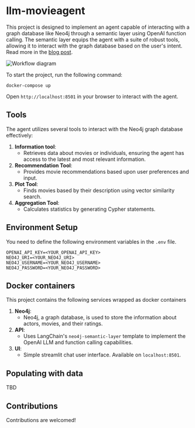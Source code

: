 # llm-movieagent

This project is designed to implement an agent capable of interacting with a graph database like Neo4j through a semantic layer using OpenAI function calling.
The semantic layer equips the agent with a suite of robust tools, allowing it to interact with the graph database based on the user's intent. Read more in the [blog post](https://towardsdatascience.com/enhancing-interaction-between-language-models-and-graph-databases-via-a-semantic-layer-0a78ad3eba49).

![Workflow diagram](https://raw.githubusercontent.com/tomasonjo/llm-movieagent/main/api/packages/neo4j-semantic-layer/static/workflow.png)

To start the project, run the following command:

```
docker-compose up
```

Open `http://localhost:8501` in your browser to interact with the agent.

## Tools

The agent utilizes several tools to interact with the Neo4j graph database effectively:

1. **Information tool**:
   - Retrieves data about movies or individuals, ensuring the agent has access to the latest and most relevant information.
2. **Recommendation Tool**:
   - Provides movie recommendations based upon user preferences and input.
3. **Plot Tool**:
   - Finds movies based by their description using vector similarity search.
4. **Aggregation Tool**:
   - Calculates statistics by generating Cypher statements.
   

## Environment Setup

You need to define the following environment variables in the `.env` file.

```
OPENAI_API_KEY=<YOUR_OPENAI_API_KEY>
NEO4J_URI=<YOUR_NEO4J_URI>
NEO4J_USERNAME=<YOUR_NEO4J_USERNAME>
NEO4J_PASSWORD=<YOUR_NEO4J_PASSWORD>
```

## Docker containers

This project contains the following services wrapped as docker containers

1. **Neo4j**:
   - Neo4j, a graph database, is used to store the information about actors, movies, and their ratings.
2. **API**:
   - Uses LangChain's `neo4j-semantic-layer` template to implement the OpenAI LLM and function calling capabilities.
3. **UI**:
   - Simple streamlit chat user interface. Available on `localhost:8501`.

## Populating with data 
TBD

## Contributions

Contributions are welcomed!
